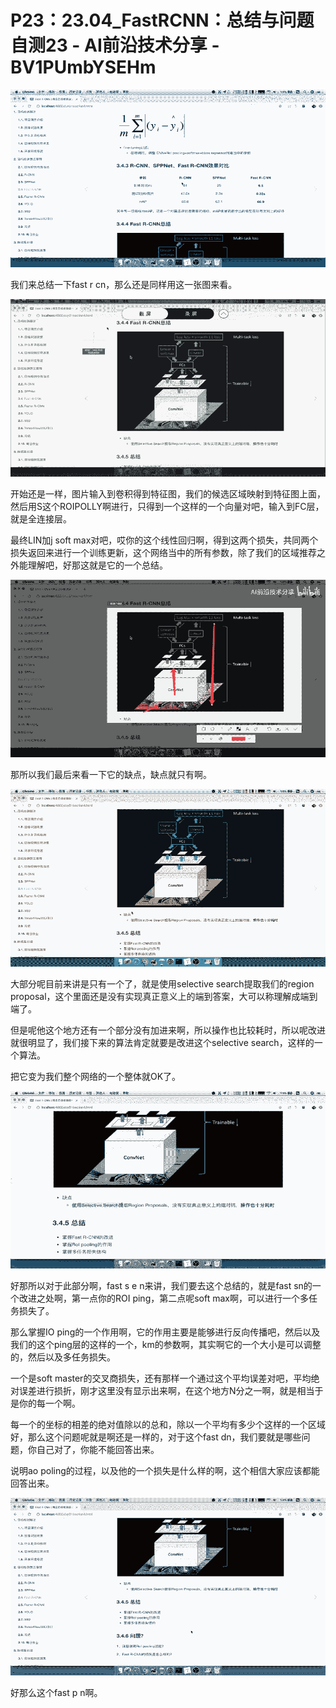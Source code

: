 # P23：23.04_FastRCNN：总结与问题自测23 - AI前沿技术分享 - BV1PUmbYSEHm

![](img/4533874fcf99440329685ffbc036811c_0.png)

我们来总结一下fast r cn，那么还是同样用这一张图来看。

![](img/4533874fcf99440329685ffbc036811c_2.png)

开始还是一样，图片输入到卷积得到特征图，我们的候选区域映射到特征图上面，然后用S这个ROIPOLLY啊进行，只得到一个这样的一个向量对吧，输入到FC层，就是全连接层。

最终LIN加j soft max对吧，哎你的这个线性回归啊，得到这两个损失，共同两个损失返回来进行一个训练更新，这个网络当中的所有参数，除了我们的区域推荐之外能理解吧，好那这就是它的一个总结。



![](img/4533874fcf99440329685ffbc036811c_4.png)

那所以我们最后来看一下它的缺点，缺点就只有啊。

![](img/4533874fcf99440329685ffbc036811c_6.png)

大部分呢目前来讲是只有一个了，就是使用selective search提取我们的region proposal，这个里面还是没有实现真正意义上的端到答案，大可以称理解成端到端了。

但是呢他这个地方还有一个部分没有加进来啊，所以操作也比较耗时，所以呢改进就很明显了，我们接下来的算法肯定就要是改进这个selective search，这样的一个算法。

把它变为我们整个网络的一个整体就OK了。

![](img/4533874fcf99440329685ffbc036811c_8.png)

好那所以对于此部分啊，fast s e n来讲，我们要去这个总结的，就是fast sn的一个改进之处啊，第一点你的ROI ping，第二点呢soft max啊，可以进行一个多任务损失了。

那么掌握IO ping的一个作用啊，它的作用主要是能够进行反向传播吧，然后以及我们的这个ping层的这样的一个，km的参数啊，其实啊它的一个大小是可以调整的，然后以及多任务损失。

一个是soft master的交叉商损失，还有那样一个通过这个平均误差对吧，平均绝对误差进行损折，刚才这里没有显示出来啊，在这个地方N分之一啊，就是相当于是你的每一个啊。

每一个的坐标的相差的绝对值除以的总和，除以一个平均有多少个这样的一个区域好，那么这个问题呢就是啊还是一样的，对于这个fast dn，我们要就是哪些问题，你自己对了，你能不能回答出来。

说明ao poling的过程，以及他的一个损失是什么样的啊，这个相信大家应该都能回答出来。

![](img/4533874fcf99440329685ffbc036811c_10.png)

好那么这个fast p n啊。